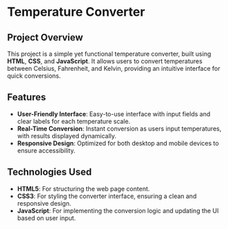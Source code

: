 # Temperature Converter

## Project Overview
This project is a simple yet functional temperature converter, built using **HTML**, **CSS**, and **JavaScript**. It allows users to convert temperatures between Celsius, Fahrenheit, and Kelvin, providing an intuitive interface for quick conversions.

## Features
- **User-Friendly Interface**: Easy-to-use interface with input fields and clear labels for each temperature scale.
- **Real-Time Conversion**: Instant conversion as users input temperatures, with results displayed dynamically.
- **Responsive Design**: Optimized for both desktop and mobile devices to ensure accessibility.

## Technologies Used
- **HTML5**: For structuring the web page content.
- **CSS3**: For styling the converter interface, ensuring a clean and responsive design.
- **JavaScript**: For implementing the conversion logic and updating the UI based on user input.
